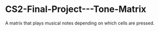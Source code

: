 # CS2-Final-Project---Tone-Matrix
A matrix that plays musical notes depending on which cells are pressed.
